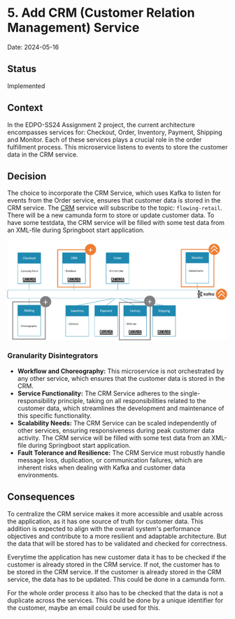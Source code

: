 # 5. Add CRM (Customer Relation Management) Service

Date: 2024-05-16

## Status

Implemented

## Context

In the EDPO-SS24 Assignment 2 project, the current architecture encompasses services for: Checkout, Order, Inventory,
Payment, Shipping and Monitor. Each of these services plays a crucial role in the order fulfillment process.
This microservice listens to events to store the customer data in the CRM service.

## Decision

The choice to incorporate the CRM Service, which uses Kafka to listen for events from the Order service, ensures that
customer data is stored in the CRM service.
The [CRM](../../../kafka/java/crm-camunda) service will subscribe to the topic: `flowing-retail`.
There will be a new camunda form to store or update customer data.
To have some testdata, the CRM service will be filled with some test data from an XML-file during Springboot start
application.
<br></br>
![enhanced Microservice overview](../../docs/kafka-services/add-crm-kafka-services.png)

### Granularity Disintegrators

- **Workflow and Choreography:**
  This microservice is not orchestrated by any other service, which ensures that the customer data is stored in the CRM.
- **Service Functionality:**
  The CRM Service adheres to the single-responsibility principle, taking on all responsibilities related to the customer
  data, which streamlines the development and maintenance of this specific functionality. 
- **Scalability Needs:**
  The CRM Service can be scaled independently of other services, ensuring responsiveness during peak customer data 
  activity. The CRM service will be filled with some test data from an XML-file during Springboot start application.  
- **Fault Tolerance and Resilience:**
  The CRM Service must robustly handle message loss, duplication, or communication failures, which are inherent risks when 
  dealing with Kafka and customer data environments.

## Consequences

To centralize the CRM service makes it more accessible and usable across the application, as it has one source of truth for
customer data. This addition is expected to align with the overall system's performance objectives and contribute to a more
resilient and adaptable architecture. But the data that will be stored has to be validated and checked for correctness.

Everytime the application has new customer data it has to be checked if the customer is already stored in the CRM service.
If not, the customer has to be stored in the CRM service. If the customer is already stored in the CRM service, the data
has to be updated. This could be done in a camunda form. 

For the whole order process it also has to be checked that the data is not a duplicate across the services. This could be
done by a unique identifier for the customer, maybe an email could be used for this. 